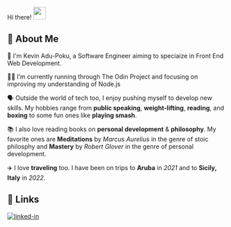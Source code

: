  Hi there! <img src="https://media.giphy.com/media/hvRJCLFzcasrR4ia7z/giphy.gif" width="29px">

## 🚀 About Me

🔭 I'm Kevin Adu-Poku, a Software Engineer aiming to speciaize in Front End Web Development.

👨‍💻 I’m currently running through The Odin Project and focusing on improving my understanding of Node.js

🗣 Outside the world of tech too, I enjoy pushing myself to develop new skills. My hobbies range from **public speaking**, **weight-lifting**, **reading**, and **boxing** to some fun ones like **playing smash**.

📚 I also love reading books on **personal development** & **philosophy**. My favorite ones are **Meditations** by _Marcus Aurelius_ in the genre of stoic philosphy and **Mastery** by _Robert Glover_ in the genre of personal development.

✈️ I love **traveling** too. I have been on trips to **Aruba** in _2021_ and to **Sicily, Italy** in _2022_.


<!--
**kaokien/kaokien** is a ✨ _special_ ✨ repository because its `README.md` (this file) appears on your GitHub profile.

Here are some ideas to get you started:

- 🔭 I’m currently working on ...
- 🌱 I’m currently learning ...
- 👯 I’m looking to collaborate on ...
- 🤔 I’m looking for help with ...
- 💬 Ask me about ...
- 📫 How to reach me: ...
- 😄 Pronouns: ...
- ⚡ Fun fact: ...
-->
## 🔗 Links

<a href="https://www.linkedin.com/in/kevinadupoku/" rel="nofollow"><img src="https://camo.githubusercontent.com/c1b58e41b98a889bca12be9902dbfc0ec506e161ae26b8e0460a7b64e661b816/68747470733a2f2f696d672e736869656c64732e696f2f62616467652f4c696e6b65645f496e2d3030373742353f7374796c653d666f722d7468652d6261646765266c6f676f3d4c696e6b6564496e266c6f676f436f6c6f723d7768697465" alt="linked-in" data-canonical-src="https://img.shields.io/badge/Linked_In-0077B5?style=for-the-badge&amp;logo=LinkedIn&amp;logoColor=white" style="max-width: 100%;"></a>

